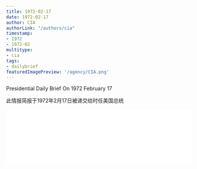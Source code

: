 ```yaml
---
title: 1972-02-17
date: 1972-02-17
author: CIA 
authorLink: "/authors/cia"
timestamp: 
- 1972
- 1972-02
multitype: 
- cia
tags: 
- dailybrief
featuredImagePreview: '/agency/CIA.png'
---
```



Presidential Daily Brief On 1972 February 17

此情报简报于1972年2月17日被递交给时任美国总统

<!--more-->





<div id="over" style="width:100%; overflow:hidden"> <iframe id="sFrame" name="sFrame" frameborder="no" border="0"  allowfullscreen marginwidth="0" scrolling="no" src = " /CIA/1972-02-17.html "  style = " position:absulute; width: 806px; top: 300;" > </iframe> </div>